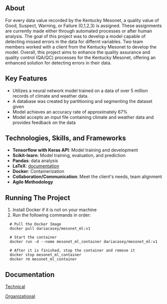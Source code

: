 ## About
For every data value recorded by the Kentucky Mesonet, a quality value of Good, Suspect, Warning, or Failure (0,1,2,3) is assigned. These assignments are currently made either through 
automated processes or after human analysis. The goal of this project was to develop a model capable of detecting missed errors in the data for differnt variables. Two team 
members worked with a client from the Kentucky Mesonet to develop the model. Overall, this project aims to enhance the quality assurance and quality control (QA/QC) processes for the 
Kentucky Mesonet, offering an enhanced solution for detecting errors in their data.

## Key Features
  - Utilizes a neural network model trained on a data of over 5 million records of climate and weather data.
  - A database was created by partitioning and segmenting the dataset given
  - Model achieves an accuracy rate of approximately 67%
  - Model accepts an input file containing climate and weather data and provides feedback on the data

## Technologies, Skills, and Frameworks
  - **Tensorflow with Keras API**: Model training and development 
  - **Scikit-learn**: Model training, evaluation, and prediction 
  - **Pandas**: data analysis
  - **LaTeX**: [documentation](Documentation) 
  - **Docker**: Containerization
  - **Collaboration/Communication**: Meet the client's needs, team alignment
  - **Agile Methodology**

## Running The Project

1. Install Docker if it is not on your machine
2. Run the following commands in order: 
```
  # Pull the Docker Image
  docker pull dariacasey/mesonet_ml:v1

  # Start the container 
  docker run -d --name mesonet_ml_container dariacasey/mesonet_ml:v1

  # After it is finished, stop the container and remove it
  docker stop mesonet_ml_container
  docker rm mesonet_ml_container
```
## Documentation
[Technical](/Users/daria/Downloads/CS496__MESONET_Project.pdf)

[Organizational](/Users/daria/Downloads/CS496__MESONET_ProjectOrg.pdf)

